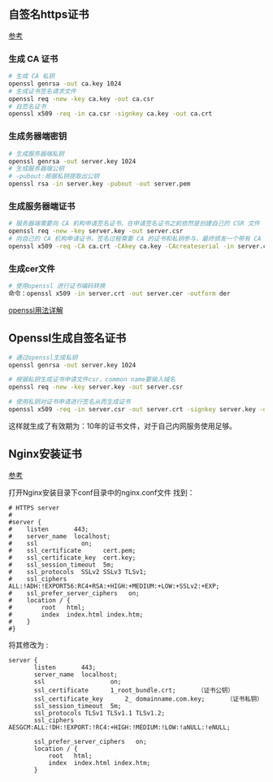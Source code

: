 ## 自签名https证书

[参考](https://www.jianshu.com/p/7a72851676f1)


### 生成 CA 证书

```sh
# 生成 CA 私钥
openssl genrsa -out ca.key 1024
# 生成证书签名请求文件
openssl req -new -key ca.key -out ca.csr
# 自签名证书
openssl x509 -req -in ca.csr -signkey ca.key -out ca.crt
```

### 生成务器端密钥

```sh
# 生成服务器端私钥
openssl genrsa -out server.key 1024
# 生成服务器端公钥
# -pubout:根据私钥提取出公钥
openssl rsa -in server.key -pubout -out server.pem
```

### 生成服务器端证书

```sh
# 服务器端需要向 CA 机构申请签名证书，在申请签名证书之前依然是创建自己的 CSR 文件
openssl req -new -key server.key -out server.csr
# 向自己的 CA 机构申请证书，签名过程需要 CA 的证书和私钥参与，最终颁发一个带有 CA 签名的证书
openssl x509 -req -CA ca.crt -CAkey ca.key -CAcreateserial -in server.csr -out server.crt
```

### 生成cer文件

```sh
# 使用openssl 进行证书编码转换
命令：openssl x509 -in server.crt -out server.cer -outform der
```

[openssl用法详解](https://www.cnblogs.com/yangxiaolan/p/6256838.html)


## Openssl生成自签名证书

```sh
# 通过openssl生成私钥
openssl genrsa -out server.key 1024

# 根据私钥生成证书申请文件csr，common name要输入域名
openssl req -new -key server.key -out server.csr

# 使用私钥对证书申请进行签名从而生成证书
openssl x509 -req -in server.csr -out server.crt -signkey server.key -days 3650
```
这样就生成了有效期为：10年的证书文件，对于自己内网服务使用足够。

## Nginx安装证书

[参考](https://blog.csdn.net/qq_14989227/article/details/78142663)

打开Nginx安装目录下conf目录中的nginx.conf文件 
找到：

```
# HTTPS server 
# 
#server { 
#    listen       443; 
#    server_name  localhost; 
#    ssl            on; 
#    ssl_certificate      cert.pem; 
#    ssl_certificate_key  cert.key; 
#    ssl_session_timeout  5m; 
#    ssl_protocols  SSLv2 SSLv3 TLSv1; 
#    ssl_ciphers  ALL:!ADH:!EXPORT56:RC4+RSA:+HIGH:+MEDIUM:+LOW:+SSLv2:+EXP; 
#    ssl_prefer_server_ciphers   on; 
#    location / { 
#        root   html; 
#        index  index.html index.htm; 
#    } 
#} 
```

将其修改为 :

```
server { 
       listen       443; 
       server_name  localhost; 
       ssl                  on; 
       ssl_certificate      1_root_bundle.crt;      （证书公钥）
       ssl_certificate_key      2_ domainname.com.key;      （证书私钥）
       ssl_session_timeout  5m; 
       ssl_protocols TLSv1 TLSv1.1 TLSv1.2; 
       ssl_ciphers AESGCM:ALL:!DH:!EXPORT:!RC4:+HIGH:!MEDIUM:!LOW:!aNULL:!eNULL;

       ssl_prefer_server_ciphers   on; 
       location / { 
           root   html; 
           index  index.html index.htm; 
       } 
```

